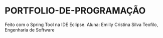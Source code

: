 # PORTFOLIO-DE-PROGRAMAÇÃO
Feito com o Spring Tool na IDE Eclipse. 
Aluna: Emilly Cristina Silva Teofilo, Engenharia de Software
